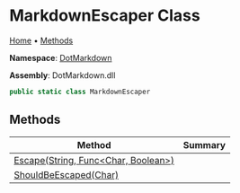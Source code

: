 # MarkdownEscaper Class

[Home](../../README.md) &#x2022; [Methods](#methods)

**Namespace**: [DotMarkdown](../README.md)

**Assembly**: DotMarkdown\.dll

```csharp
public static class MarkdownEscaper
```

## Methods

| Method | Summary |
| ------ | ------- |
| [Escape(String, Func\<Char, Boolean>)](Escape/README.md) | |
| [ShouldBeEscaped(Char)](ShouldBeEscaped/README.md) | |

